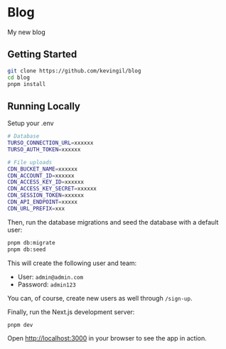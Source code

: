 # Blog

My new blog

## Getting Started

```bash
git clone https://github.com/kevingil/blog
cd blog
pnpm install
```

## Running Locally

Setup your .env

```bash
# Database 
TURSO_CONNECTION_URL=xxxxxx
TURSO_AUTH_TOKEN=xxxxxx

# File uploads
CDN_BUCKET_NAME=xxxxxx
CDN_ACCOUNT_ID=xxxxxx
CDN_ACCESS_KEY_ID=xxxxxx
CDN_ACCESS_KEY_SECRET=xxxxxx
CDN_SESSION_TOKEN=xxxxxx
CDN_API_ENDPOINT=xxxxx
CDN_URL_PREFIX=xxx

```

Then, run the database migrations and seed the database with a default user:

```bash
pnpm db:migrate
pnpm db:seed
```

This will create the following user and team:

- User: `admin@admin.com`
- Password: `admin123`

You can, of course, create new users as well through `/sign-up`.

Finally, run the Next.js development server:

```bash
pnpm dev
```

Open [http://localhost:3000](http://localhost:3000) in your browser to see the app in action.

